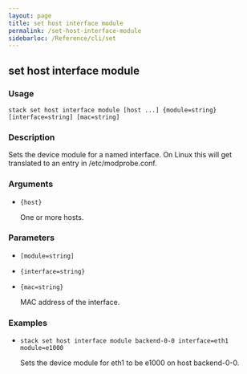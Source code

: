 ```yaml
---
layout: page
title: set host interface module
permalink: /set-host-interface-module
sidebarloc: /Reference/cli/set
---
```


## set host interface module

### Usage

`stack set host interface module [host ...] {module=string} [interface=string] [mac=string]`

### Description

Sets the device module for a named interface. On Linux this will get
	translated to an entry in /etc/modprobe.conf.

### Arguments

* `{host}`

   One or more hosts.


### Parameters
* `[module=string]`
* `{interface=string}`
* `{mac=string}`

   MAC address of the interface.

### Examples

* `stack set host interface module backend-0-0 interface=eth1 module=e1000`

   Sets the device module for eth1 to be e1000 on host backend-0-0.



